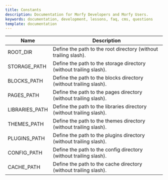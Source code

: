 ```yaml
---
title: Constants
description: Documentation for Morfy Developers and Morfy Users.
keywords: documentation, development, lessons, faq, cms, questions
template: documentation
---
```


<table class="table table-striped table-bordered">
    <thead>
        <tr>
            <th>Name</th>
            <th>Description</th>
        </tr>
    </thead>
    <tbody>
        <tr>
            <td>ROOT_DIR</td>
            <td>Define the path to the root directory (without trailing slash).</td>
        </tr>
        <tr>
            <td>STORAGE_PATH</td>
            <td>Define the path to the storage directory (without trailing slash).</td>
        </tr>
        <tr>
            <td>BLOCKS_PATH</td>
            <td>Define the path to the blocks directory (without trailing slash).</td>
        </tr>
        <tr>
            <td>PAGES_PATH</td>
            <td>Define the path to the pages directory (without trailing slash).</td>
        </tr>
        <tr>
            <td>LIBRARIES_PATH</td>
            <td>Define the path to the libraries directory (without trailing slash).</td>
        </tr>
        <tr>
            <td>THEMES_PATH</td>
            <td>Define the path to the themes directory (without trailing slash).</td>
        </tr>
        <tr>
            <td>PLUGINS_PATH</td>
            <td>Define the path to the plugins directory (without trailing slash).</td>
        </tr>
        <tr>
            <td>CONFIG_PATH</td>
            <td>Define the path to the config directory (without trailing slash).</td>
        </tr>
        <tr>
            <td>CACHE_PATH</td>
            <td>Define the path to the cache directory (without trailing slash).</td>
        </tr>
    </tbody>
</table>
